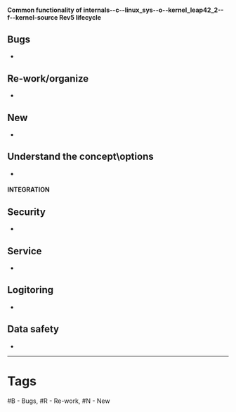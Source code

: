 #### Common functionality of internals--c--linux_sys--o--kernel_leap42_2--f--kernel-source Rev5 lifecycle

## Bugs
* 

## Re-work/organize
* 

## New 
* 

## Understand the concept\options
* 


#### INTEGRATION

## Security
* 

## Service
* 

## Logitoring
* 

## Data safety
* 

-----
# Tags
#B - Bugs, #R - Re-work, #N - New